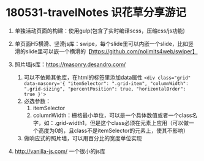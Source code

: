 # 180531-travelNotes  识花草分享游记
1. 单独活动页面的构建：使用gulp(包含了实时编译scss，压缩css/js功能)

2. 单页面H5横滑、竖滑js库：swipe，每个slide里可以内嵌一个slide，比如竖滑的slide里可以嵌一个横滑的【https://github.com/nolimits4web/swiper】

3. 照片墙js库：https://masonry.desandro.com/
    1. 可以不依赖其他库，在html的标签里添加data属性
        ``<div class="grid" data-masonry='{ "itemSelector": ".grid-item", "columnWidth": ".grid-sizing", "percentPosition": true, "horizontalOrder": true }'>``
    2. 必选参数：
        1. itemSelector
        2. columnWidth：栅格最小单位，可以是一个具体数值或者一个class名字，如：.grid-width1，但是这个class必须在元素上应用（可以做一个高度为0的，且class不是itemSelector的元素上，使其不影响）
    3. 做响应式的照片墙，可以用百分比的宽度单位实现
  
4. http://vanilla-js.com/ 一个很小的js库
